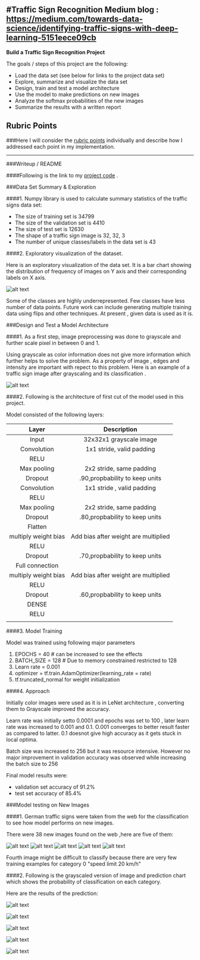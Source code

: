 #**Traffic Sign Recognition** 
Medium blog : https://medium.com/towards-data-science/identifying-traffic-signs-with-deep-learning-5151eece09cb
---

**Build a Traffic Sign Recognition Project**

The goals / steps of this project are the following:
* Load the data set (see below for links to the project data set)
* Explore, summarize and visualize the data set
* Design, train and test a model architecture
* Use the model to make predictions on new images
* Analyze the softmax probabilities of the new images
* Summarize the results with a written report


[//]: # (Image References)

[image1]: ./examples/summary.jpg "Visualization"
[image22]: /custom_data/example_00001.png "original"
[image2]: ./examples/grayscale2.png "Grayscaling"
[image3]: ./examples/random_noise.jpg "Random Noise"
[image4]: ./examples/example_00002.png "traffic1"
[image5]: ./examples/example_00014.png "traffic2"
[image6]: ./examples/example_00009.png "traffic3"
[image7]: ./examples/example_00013.png "traffic4"
[image8]: ./examples/example_00023.png "traffic5"
[image444]: ./examples/444.png "traffic111"
[image555]: ./examples/555.png "traffic222"
[image666]: ./examples/666.png "traffic333"
[image777]: ./examples/777.png "traffic444"
[image888]: ./examples/888.png "traffic555"


## Rubric Points
###Here I will consider the [rubric points](https://review.udacity.com/#!/rubrics/481/view) individually and describe how I addressed each point in my implementation.  

---
###Writeup / README

####Following is the link to my [project code](https://github.com/linux-devil/traffic_sign_classifier/blob/master/Traffic_Sign_Classifier.ipynb) . 

###Data Set Summary & Exploration

####1. Numpy library is used to calculate summary statistics of the traffic signs data set:

* The size of training set is 34799
* The size of the validation set is 4410
* The size of test set is 12630
* The shape of a traffic sign image is 32, 32, 3
* The number of unique classes/labels in the data set is 43

####2. Exploratory visualization of the dataset.

Here is an exploratory visualization of the data set. It is a bar chart showing the distribution of frequency of images on Y axis and their corresponding labels on X axis.

![alt text][image1]

Some of the classes are highly underrepresented. Few classes have less number of data points. Future work can include generating multiple training data using flips and other techniques. At present , given data is used as it is.


###Design and Test a Model Architecture

####1. As a first step, image preprocessing was done to grayscale and further scale pixel in between 0 and 1. 

Using grayscale as color information does not give more information which further helps to solve the problem. As a property of image , edges and intensity are important with repect to this problem.
Here is an example of a traffic sign image after grayscaling and its classification .

![alt text][image22]


####2. Following is the architecture of first cut of the model used in this project.

Model consisted of the following layers:

| Layer         		|     Description	        					| 
|:---------------------:|:---------------------------------------------:| 
| Input         		| 32x32x1 grayscale image   					| 
| Convolution       	| 1x1 stride, valid padding   					|
| RELU					|												|
| Max pooling	      	| 2x2 stride, same padding 						|
| Dropout				|.90,propbability to keep units					|
| Convolution   	    | 1x1 stride , valid padding					|
| RELU					|												|
| Max pooling	      	| 2x2 stride, same padding 						|
| Dropout				|.80,propbability to keep units					|
| Flatten    	 		| 												|
| multiply weight bias 	|Add bias after weight are multiplied			|
| RELU					|												|
| Dropout				|.70,propbability to keep units					|
| Full connection  		| 												|
| multiply weight bias 	|Add bias after weight are multiplied			|
| RELU					|												|
| Dropout				|.60,propbability to keep units					|
| DENSE					|												|
| RELU					|												|
|						|												|
 


####3. Model Training

Model was trained using following major parameters 

1. EPOCHS = 40 # can be increased to see the effects
2. BATCH_SIZE = 128 # Due to memory constrained restricted to 128
3. Learn rate = 0.001
4. optimizer = tf.train.AdamOptimizer(learning_rate = rate)
5. tf.truncated_normal for weight initialization


####4. Approach

Initially color images were used as it is in LeNet architecture , converting them to Grayscale improved the accuracy.

Learn rate was initially setto 0.0001 and epochs was set to 100 , later learn rate was increased to 0.001 and 0.1. O.001 converges to better result faster as compared to latter. 0.1 doesnot give high accuracy as it gets stuck in local optima. 

Batch size was increased to 256 but it was resource intensive. However no major improvement in validation accuracy was observed while increasing the batch size to 256

Final model results were:
* validation set accuracy of 91.2% 
* test set accuracy of 85.4%


###Model testing on New Images

####1. German traffic signs were taken from the web for the classification to see how model performs on new images.

There were 38 new images found on the web ,here are five of them:

![alt text][image4] ![alt text][image5] ![alt text][image6] 
![alt text][image7] ![alt text][image8]

Fourth image might be difficult to classify because there are very few training examples for category 0 "speed limit 20 km/h"

####2. Following is the grayscaled version of image and prediction chart which shows the probability of classification on each category.

Here are the results of the prediction:

![alt text][image444]

![alt text][image555]

![alt text][image666]

![alt text][image777]

![alt text][image888]

